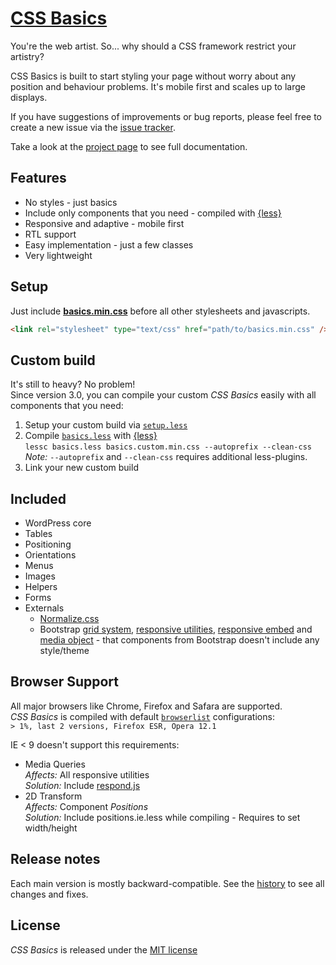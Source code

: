 # [CSS Basics](http://christoph-heich.de/css-basics)

You're the web artist. So... why should a CSS framework restrict your artistry?

CSS Basics is built to start styling your page without worry about any position and behaviour problems. It's mobile first and scales up to large displays.

If you have suggestions of improvements or bug reports, please feel free to create a new issue via the [issue tracker](https://github.com/cheich/CSS-Basics/issues).

Take a look at the [project page](http://christoph-heich.de/css-basics) to see full documentation.

## Features
* No styles - just basics
* Include only components that you need - compiled with [{less}](http://lesscss.org/)
* Responsive and adaptive - mobile first
* RTL support
* Easy implementation - just a few classes
* Very lightweight

## Setup
Just include [**basics.min.css**](/build/basics.min.css) before all other stylesheets and javascripts.
```html
<link rel="stylesheet" type="text/css" href="path/to/basics.min.css" />
```

## Custom build
It's still to heavy? No problem!<br />
Since version 3.0, you can compile your custom _CSS Basics_ easily with all components that you need:
 1. Setup your custom build via [`setup.less`](/src/setup.less)
 2. Compile [`basics.less`](/src/basics.less) with [{less}](http://lesscss.org/)<br />
    `lessc basics.less basics.custom.min.css --autoprefix --clean-css`<br />
    *Note:* `--autoprefix` and `--clean-css` requires additional less-plugins. 
 3. Link your new custom build

## Included
 * WordPress core
 * Tables
 * Positioning
 * Orientations
 * Menus
 * Images
 * Helpers
 * Forms
 * Externals
   * [Normalize.css](https://necolas.github.io/normalize.css/)
   * Bootstrap [grid system](http://getbootstrap.com/css/#grid), [responsive utilities](http://getbootstrap.com/css/#responsive-utilities), [responsive embed](http://getbootstrap.com/components/#responsive-embed) and [media object](http://getbootstrap.com/components/#media) - that components from Bootstrap doesn't include any style/theme

## Browser Support
All major browsers like Chrome, Firefox and Safara are supported.<br />
_CSS Basics_ is compiled with default [`browserlist`](https://github.com/ai/browserslist) configurations:<br />
`> 1%, last 2 versions, Firefox ESR, Opera 12.1`

IE < 9 doesn't support this requirements:
 * Media Queries<br />
  *Affects:* All responsive utilities<br />
  *Solution:* Include [respond.js](https://github.com/scottjehl/Respond)
 * 2D Transform<br />
  *Affects:* Component _Positions_<br />
  *Solution:* Include positions.ie.less while compiling - Requires to set width/height

## Release notes
Each main version is mostly backward-compatible.
See the [history](https://github.com/cheich/CSS-Basics/blob/master/HISTORY.md) to see all changes and fixes.
    
## License
_CSS Basics_ is released under the [MIT license](https://github.com/cheich/CSS-Basics/blob/master/LICENSE.md)